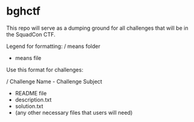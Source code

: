 # bghctf

This repo will serve as a dumping ground for all challenges that will be in the SquadCon CTF.

Legend for formatting:
/ means folder
- means file

Use this format for challenges:

/ Challenge Name - Challenge Subject
 - README file
 - description.txt
 - solution.txt
 - (any other necessary files that users will need)
